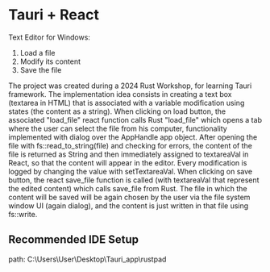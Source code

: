# Tauri + React

Text Editor for Windows:

1. Load a file
2. Modify its content
3. Save the file

The project was created during a 2024 Rust Workshop, for learning
Tauri framework. The implementation idea consists in creating a
text box (textarea in HTML) that is associated with a variable modification
using states (the content as a string). When clicking on load button, the
associated "load_file" react function calls Rust "load_file" which opens
a tab where the user can select the file from his computer, functionality
implemented with dialog over the AppHandle app object. After opening the
file with fs::read_to_string(file) and checking for errors, the content
of the file is returned as String and then immediately assigned to
textareaVal in React, so that the content will appear in the editor.
Every modification is logged by changing the value with setTextareaVal.
When clicking on save button, the react save_file function is called
(with textareaVal that represent the edited content) which calls
save_file from Rust. The file in which the content will be saved
will be again chosen by the user via the file system window UI (again
dialog), and the content is just written in that file using fs::write.

## Recommended IDE Setup
path: C:\Users\User\Desktop\Tauri_app\rustpad
